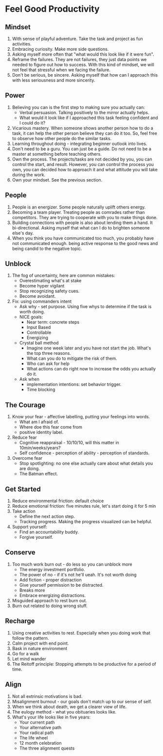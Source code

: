 # Feel Good Productivity

## Mindset
1. With sense of playful adventure. Take the task and project as fun activities. 
2. Embracing curiosity. Make more side questions.
3. Asking myself more often that "what would this look like if it were fun".
4. Reframe the failures. They are not failures, they just data points we needed to figure out how to success. With this kind of mindset, we will not feel that stressful when we facing the failure.
5. Don't be serious, be sincere. Asking myself that how can I approach this with less seriousness and more sincerity.

## Power
1. Believing you can is the first step to making sure you actually can:
    - Verbal persuasion. Talking positively to the mirror actually helps.
    - What would it look like if I approached this task feeling confident and I could do it?
2. Vicarious mastery. When someone shows another person how to do a task, it can help the other person believe they can do it too. So, feel free to observe how other people do the similar tasks.
3. Learning throughout doing - integrating beginner outlook into lives.
4. Don't need to be a guru. You can just be a guide. Do not need to be a master at something before teaching others.
5. Own the process. The projects/tasks are not decided by you, you can control the start, and result. However, you can control the process you own, you can decided how to approach it and what attitude you will take during the work.
6. Own your mindset. See the previous section.

## People
1. People is an energizer. Some people naturally uplift others energy.
2. Becoming a team player. Treating people as comrades rather than competitors. They are trying to cooperate with you to make things done.
3. Building connections with people is also about lending them a hand. It bi-directional. Asking myself that what can I do to brighten someone else's day.
4. When you think you have communicated too much, you probably have not communicated enough. being active response to the good news and being candid to the negative topic. 

## Unblock
1. The fog of uncertainty, here are common mistakes:
    - Overestimating what's at stake
    - Become hyper vigilant
    - Stop recognizing safety cues.
    - Become avoidant.
2. Fix: using commanders intent
    - Ask why - set purpose. Using five whys to determine if the task is worth doing.
    - NICE goals:
        - Near term: concrete steps
        - Input Based
        - Controllable
        - Energizing
    - Crystal ball method
        - Imagine one week later and you have not start the job. What's the top three reasons.
        - What can you do to mitigate the risk of them.
        - Who can ask for help
        - What actions can do right now to increase the odds you actually do it.
    - Ask when
        - implementation intentions: set behavior trigger.
        - Time blocking

## The Courage
1. Know your fear - affective labelling, putting your feelings into words.
    - What am I afraid of.
    - Where doe this fear come from
    - positive identity label.
2. Reduce fear
    - Cognitive reappraisal - 10/10/10, will this matter in 10min/weeks/years?
    - Self confidence - perception of ability - perception of standards.
3. Overcome fear
    - Stop spotlighting: no one else actually care about what details you are doing.
    - The Batman effect.

## Get Started
1. Reduce environmental friction: default choice
2. Reduce emotional friction: five minutes rule, let's start doing it for 5 min
3. Take action
    - Define the next action step.
    - Tracking progress. Making the progress visualized can be helpful.
4. Support yourself:
    - Find an accountability buddy.
    - Forgive yourself.

## Conserve
1. Too much work burn out - do less so you can unblock more
    - The energy investment portfolio.
    - The power of no - if it's not he'll ueah. It's not worth doing
    - Add fiction - proper distraction
    - Give yourself permission to be distracted.
    - Breaks more
    - Embrace energizing distractions.
2. Misguided approach to rest burn out.
3. Burn out related to doing wrong stuff.

## Recharge
1. Using creative activities to rest. Especially when you doing work that follow the pattern.
2. Calm project with end point.
3. Bask in nature environment
4. Go for a walk
5. Let mind wander
6. The Reitoff principle: Stopping attempts to be productive for a period of time.

## Align
1. Not all extrinsic motivations is bad. 
2. Misalignment burnout - our goals don't match up to our sense of self.
3. When we think about death, we get a clearer view of life.
4. The eulogy method - what you obituaries looks like.
5. What's your life looks like in five years:
    - Your current path
    - Your alternative path
    - Your radical path
    - The life wheel
    - 12 month celebration
    - The three alignment quests
